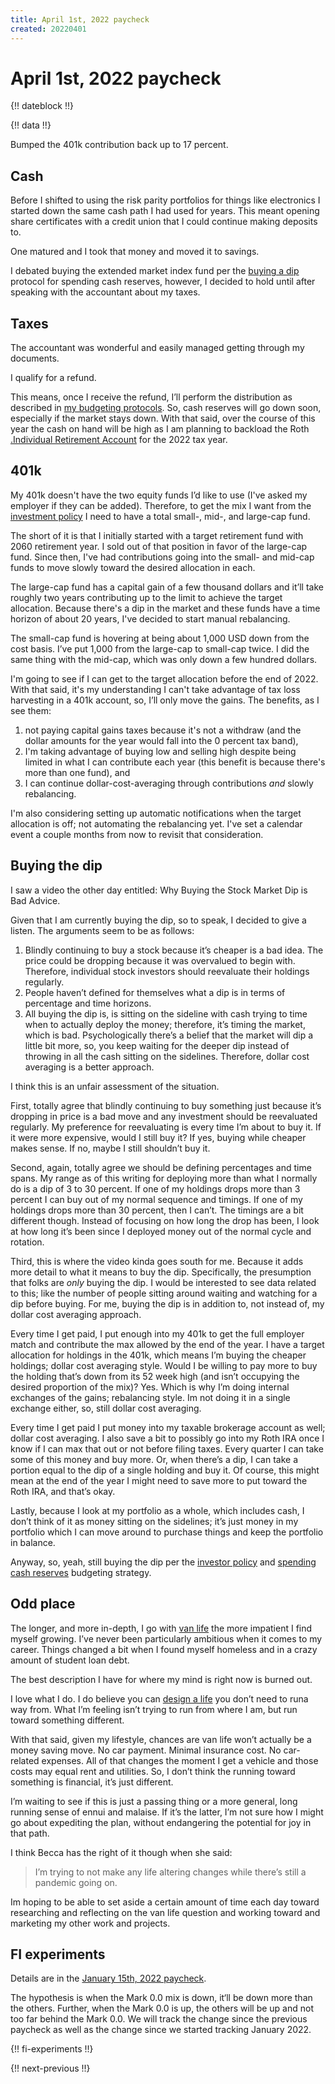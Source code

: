 ```yaml
---
title: April 1st, 2022 paycheck
created: 20220401
---
```


# April 1st, 2022 paycheck

{!! dateblock !!}

{!! data !!}

Bumped the 401k contribution back up to 17 percent.

## Cash

Before I shifted to using the risk parity portfolios for things like electronics I started down the same cash path I had used for years. This meant opening share certificates with a credit union that I could continue making deposits to.

One matured and I took that money and moved it to savings.

I debated buying the extended market index fund per the [buying a dip](/finances/budgeting/#spending-cash-reserves) protocol for spending cash reserves, however, I decided to hold until after speaking with the accountant about my taxes.

## Taxes

The accountant was wonderful and easily managed getting through my documents.

I qualify for a refund.

This means, once I receive the refund, I’ll perform the distribution as described in [my budgeting protocols](/finances/budgeting/#transferring-from-the-tax-account). So, cash reserves will go down soon, especially if the market stays down. With that said, over the course of this year the cash on hand will be high as I am planning to backload the Roth [.Individual Retirement Account](IRA) for the 2022 tax year.

## 401k

My 401k doesn't have the two equity funds I’d like to use (I've asked my employer if they can be added). Therefore, to get the mix I want from the [investment policy](/finances/investment-policy/#investments) I need to have a total small-, mid-, and large-cap fund.

The short of it is that I initially started with a target retirement fund with 2060 retirement year. I sold out of that position in favor of the large-cap fund. Since then, I've had contributions going into the small- and mid-cap funds to move slowly toward the desired allocation in each.

The large-cap fund has a capital gain of a few thousand dollars and it’ll take roughly two years contributing up to the limit to achieve the target allocation. Because there's a dip in the market and these funds have a time horizon of about 20 years, I've decided to start manual rebalancing.

The small-cap fund is hovering at being about 1,000 USD down from the cost basis. I’ve put 1,000 from the large-cap to small-cap twice. I did the same thing with the mid-cap, which was only down a few hundred dollars.

I'm going to see if I can get to the target allocation before the end of 2022. With that said, it's my understanding I can't take advantage of tax loss harvesting in a 401k account, so, I’ll only move the gains. The benefits, as I see them:

1. not paying capital gains taxes because it's not a withdraw (and the dollar amounts for the year would fall into the 0 percent tax band),
2. I'm taking advantage of buying low and selling high despite being limited in what I can contribute each year (this benefit is because there's more than one fund), and
3. I can continue dollar-cost-averaging through contributions *and* slowly rebalancing.

I'm also considering setting up automatic notifications when the target allocation is off; not automating the rebalancing yet. I've set a calendar event a couple months from now to revisit that consideration.

## Buying the dip

I saw a video the other day entitled: Why Buying the Stock Market Dip is Bad Advice.

Given that I am currently buying the dip, so to speak, I decided to give a listen. The arguments seem to be as follows:

1. Blindly continuing to buy a stock because it’s cheaper is a bad idea. The price could be dropping because it was overvalued to begin with. Therefore, individual stock investors should reevaluate their holdings regularly.
2. People haven’t defined for themselves what a dip is in terms of percentage and time horizons.
3. All buying the dip is, is sitting on the sideline with cash trying to time when to actually deploy the money; therefore, it’s timing the market, which is bad. Psychologically there’s a belief that the market will dip a little bit more, so, you keep waiting for the deeper dip instead of throwing in all the cash sitting on the sidelines. Therefore, dollar cost averaging is a better approach.

I think this is an unfair assessment of the situation.

First, totally agree that blindly continuing to buy something just because it’s dropping in price is a bad move and any investment should be reevaluated regularly. My preference for reevaluating is every time I’m about to buy it. If it were more expensive, would I still buy it? If yes, buying while cheaper makes sense. If no, maybe I still shouldn’t buy it.

Second, again, totally agree we should be defining percentages and time spans. My range as of this writing for deploying more than what I normally do is a dip of 3 to 30 percent. If one of my holdings drops more than 3 percent I can buy out of my normal sequence and timings. If one of my holdings drops more than 30 percent, then I can’t. The timings are a bit different though. Instead of focusing on how long the drop has been, I look at how long it’s been since I deployed money out of the normal cycle and rotation.

Third, this is where the video kinda goes south for me. Because it adds more detail to what it means to buy the dip. Specifically, the presumption that folks are *only* buying the dip. I would be interested to see data related to this; like the number of people sitting around waiting and watching for a dip before buying. For me, buying the dip is in addition to, not instead of, my dollar cost averaging approach.

Every time I get paid, I put enough into my 401k to get the full employer match and contribute the max allowed by the end of the year. I have a target allocation for holdings in the 401k, which means I’m buying the cheaper holdings; dollar cost averaging style. Would I be willing to pay more to buy the holding that’s down from its 52 week high (and isn’t occupying the desired proportion of the mix)? Yes. Which is why I’m doing internal exchanges of the gains; rebalancing style. Im not doing it in a single exchange either, so, still dollar cost averaging.

Every time I get paid I put money into my taxable brokerage account as well; dollar cost averaging. I also save a bit to possibly go into my Roth IRA once I know if I can max that out or not before filing taxes. Every quarter I can take some of this money and buy more. Or, when there’s a dip, I can take a portion equal to the dip of a single holding and buy it. Of course, this might mean at the end of the year I might need to save more to put toward the Roth IRA, and that’s okay.

Lastly, because I look at my portfolio as a whole, which includes cash, I don’t think of it as money sitting on the sidelines; it’s just money in my portfolio which I can move around to purchase things and keep the portfolio in balance.

Anyway, so, yeah, still buying the dip per the [investor policy](/finances/investment-policy/) and [spending cash reserves](/finances/budgeting/#spending-cash-reserves) budgeting strategy.

## Odd place

The longer, and more in-depth, I go with [van life](/van-life/) the more impatient I find myself growing. I’ve never been particularly ambitious when it comes to my career. Things changed a bit when I found myself homeless and in a crazy amount of student loan debt.

The best description I have for where my mind is right now is burned out.

I love what I do. I do believe you can [design a life](/design-your-life/) you don’t need to runa way from. What I’m feeling isn’t trying to run from where I am, but run toward something different.

With that said, given my lifestyle, chances are van life won’t actually be a money saving move. No car payment. Minimal insurance cost. No car-related expenses. All of that changes the moment I get a vehicle and those costs may equal rent and utilities. So, I don’t think the running toward something is financial, it’s just different.

I’m waiting to see if this is just a passing thing or a more general, long running sense of ennui and malaise. If it’s the latter, I’m not sure how I might go about expediting the plan, without endangering the potential for joy in that path.

I think Becca has the right of it though when she said:

> I’m trying to not make any life altering changes while there’s still a pandemic going on.

Im hoping to be able to set aside a certain amount of time each day toward researching and reflecting on the van life question and working toward and marketing my other work and projects.

## FI experiments

Details are in the [January 15th, 2022 paycheck](/experiences/finances/paycheck-to-paycheck/20220115/#fi-experiments).

The hypothesis is when the Mark 0.0 mix is down, it‘ll be down more than the others. Further, when the Mark 0.0 is up, the others will be up and not too far behind the Mark 0.0. We will track the change since the previous paycheck as well as the change since we started tracking January 2022.

{!! fi-experiments !!}

{!! next-previous !!}
